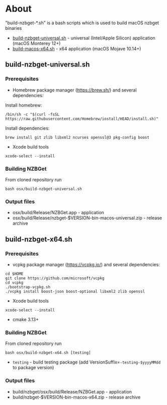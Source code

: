 # About
"build-nzbget-*.sh" is a bash scripts which is used to build macOS nzbget binaries
- [build-nzbget-universal.sh](#build-nzbget-universalsh) - universal (Intel/Apple Silicon) application  (macOS Monterey 12+)
- [build-macos-x64.sh](#build-nzbget-x64sh) - x64 application (macOS Mojave 10.14+)

## build-nzbget-universal.sh

### Prerequisites
- Homebrew package manager (https://brew.sh/) and several dependencies:

Install homebrew:
```
/bin/sh -c "$(curl -fsSL https://raw.githubusercontent.com/Homebrew/install/HEAD/install.sh)"
```
Install dependencies:
```
brew install git zlib libxml2 ncurses openssl@3 pkg-config boost
```

- Xcode build tools
```
xcode-select --install
```

### Building NZBGet
From cloned repository run
```
bash osx/build-nzbget-universal.sh
```

### Output files
- osx/build/Release/NZBGet.app - application
- osx/build/Release/nzbget-$VERSION-bin-macos-universal.zip - release archive

## build-nzbget-x64.sh

### Prerequisites
- vcpkg package manager (https://vcpkg.io/) and several dependencies:
```
cd $HOME
git clone https://github.com/microsoft/vcpkg
cd vcpkg
./bootstrap-vcpkg.sh
./vcpkg install boost-json boost-optional libxml2 zlib openssl
```
- Xcode build tools
```
xcode-select --install
```
- cmake 3.13+

### Building NZBGet
From cloned repository run
```
bash osx/build-nzbget-x64.sh [testing]
```
- `testing` - build testing package (add VersionSuffix=`-testing-$yyyyMMdd` to package version)

### Output files
- build/nzbget/osx/build/Release/NZBGet.app - application
- build/nzbget-$VERSION-bin-macos-x64.zip - release archive
